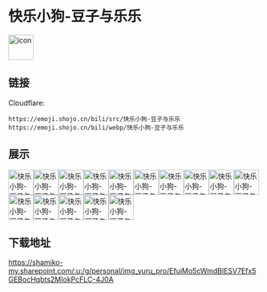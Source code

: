 # 快乐小狗-豆子与乐乐
<img src="https://emoji.shojo.cn/bili/src/快乐小狗-豆子与乐乐/icon.png" width="50" height="50" alt="icon">

## 链接
Cloudflare:
```
https://emoji.shojo.cn/bili/src/快乐小狗-豆子与乐乐
https://emoji.shojo.cn/bili/webp/快乐小狗-豆子与乐乐
```
## 展示
<img src="https://emoji.shojo.cn/bili/src/快乐小狗-豆子与乐乐/快乐小狗-豆子与乐乐-Hi.png" width="50" height="50" alt="快乐小狗-豆子与乐乐-Hi"><img src="https://emoji.shojo.cn/bili/src/快乐小狗-豆子与乐乐/快乐小狗-豆子与乐乐-不许动.png" width="50" height="50" alt="快乐小狗-豆子与乐乐-不许动"><img src="https://emoji.shojo.cn/bili/src/快乐小狗-豆子与乐乐/快乐小狗-豆子与乐乐-摸头杀.png" width="50" height="50" alt="快乐小狗-豆子与乐乐-摸头杀"><img src="https://emoji.shojo.cn/bili/src/快乐小狗-豆子与乐乐/快乐小狗-豆子与乐乐-摸鱼.png" width="50" height="50" alt="快乐小狗-豆子与乐乐-摸鱼"><img src="https://emoji.shojo.cn/bili/src/快乐小狗-豆子与乐乐/快乐小狗-豆子与乐乐-亮了.png" width="50" height="50" alt="快乐小狗-豆子与乐乐-亮了"><img src="https://emoji.shojo.cn/bili/src/快乐小狗-豆子与乐乐/快乐小狗-豆子与乐乐-暴富.png" width="50" height="50" alt="快乐小狗-豆子与乐乐-暴富"><img src="https://emoji.shojo.cn/bili/src/快乐小狗-豆子与乐乐/快乐小狗-豆子与乐乐-猫猫狗狗.png" width="50" height="50" alt="快乐小狗-豆子与乐乐-猫猫狗狗"><img src="https://emoji.shojo.cn/bili/src/快乐小狗-豆子与乐乐/快乐小狗-豆子与乐乐-狗屎运.png" width="50" height="50" alt="快乐小狗-豆子与乐乐-狗屎运"><img src="https://emoji.shojo.cn/bili/src/快乐小狗-豆子与乐乐/快乐小狗-豆子与乐乐-暴击.png" width="50" height="50" alt="快乐小狗-豆子与乐乐-暴击"><img src="https://emoji.shojo.cn/bili/src/快乐小狗-豆子与乐乐/快乐小狗-豆子与乐乐-大佬大佬.png" width="50" height="50" alt="快乐小狗-豆子与乐乐-大佬大佬"><img src="https://emoji.shojo.cn/bili/src/快乐小狗-豆子与乐乐/快乐小狗-豆子与乐乐-突然出现.png" width="50" height="50" alt="快乐小狗-豆子与乐乐-突然出现"><img src="https://emoji.shojo.cn/bili/src/快乐小狗-豆子与乐乐/快乐小狗-豆子与乐乐-搬砖.png" width="50" height="50" alt="快乐小狗-豆子与乐乐-搬砖"><img src="https://emoji.shojo.cn/bili/src/快乐小狗-豆子与乐乐/快乐小狗-豆子与乐乐-佛系.png" width="50" height="50" alt="快乐小狗-豆子与乐乐-佛系"><img src="https://emoji.shojo.cn/bili/src/快乐小狗-豆子与乐乐/快乐小狗-豆子与乐乐-救我狗命.png" width="50" height="50" alt="快乐小狗-豆子与乐乐-救我狗命"><img src="https://emoji.shojo.cn/bili/src/快乐小狗-豆子与乐乐/快乐小狗-豆子与乐乐-给心心.png" width="50" height="50" alt="快乐小狗-豆子与乐乐-给心心">

## 下载地址

https://shamiko-my.sharepoint.com/:u:/g/personal/img_yuru_pro/EfuiMo5cWmdBlESV7Efx5GEBocHqbts2MIokPcFLC-4J0A